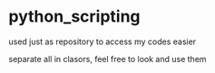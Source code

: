 # python_scripting
used just as repository to access my codes easier

separate all in clasors, feel free to look and use them
